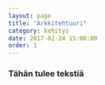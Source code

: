 ```yaml
---
layout: page
title: "Arkkitehtuuri"
category: kehitys
date: 2017-02-24 15:00:00
order: 1
---
```


### Tähän tulee tekstiä
